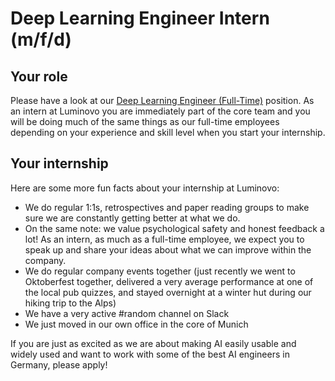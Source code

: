 # Deep Learning Engineer Intern (m/f/d)

## Your role
Please have a look at our [Deep Learning Engineer (Full-Time)](deep-learning-engineer.md) position. As an intern at Luminovo you are immediately part of the core team and you will be doing much of the same things as our full-time employees depending on your experience and skill level when you start your internship.

## Your internship
Here are some more fun facts about your internship at Luminovo:

* We do regular 1:1s, retrospectives and paper reading groups to make sure we are constantly getting better at what we do.
* On the same note: we value psychological safety and honest feedback a lot! As an intern, as much as a full-time employee, we expect you to speak up and share your ideas about what we can improve within the company.
* We do regular company events together (just recently we went to Oktoberfest together, delivered a very average performance at one of the local pub quizzes, and stayed overnight at a winter hut during our hiking trip to the Alps)
* We have a very active #random channel on Slack
* We just moved in our own office in the core of Munich

If you are just as excited as we are about making AI easily usable and widely used and want to work with some of the best AI engineers in Germany, please apply!
